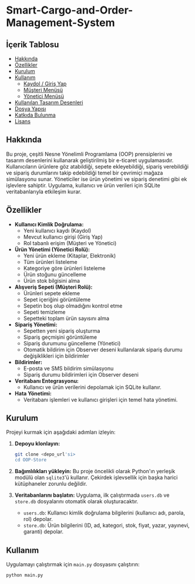 # Smart-Cargo-and-Order-Management-System

## İçerik Tablosu
- [Hakkında](#hakkında)
- [Özellikler](#özellikler)
- [Kurulum](#kurulum)
- [Kullanım](#kullanım)
  - [Kaydol / Giriş Yap](#kaydol--giriş-yap)
  - [Müşteri Menüsü](#müşteri-menüsü)
  - [Yönetici Menüsü](#yönetici-menüsü)
- [Kullanılan Tasarım Desenleri](#kullanılan-tasarım-desenleri)
- [Dosya Yapısı](#dosya-yapısı)
- [Katkıda Bulunma](#katkıda-bulunma)
- [Lisans](#lisans)

## Hakkında
Bu proje, çeşitli Nesne Yönelimli Programlama (OOP) prensiplerini ve tasarım desenlerini kullanarak geliştirilmiş bir e-ticaret uygulamasıdır. Kullanıcıların ürünlere göz atabildiği, sepete ekleyebildiği, sipariş verebildiği ve sipariş durumlarını takip edebildiği temel bir çevrimiçi mağaza simülasyonu sunar. Yöneticiler ise ürün yönetimi ve sipariş denetimi gibi ek işlevlere sahiptir. Uygulama, kullanıcı ve ürün verileri için SQLite veritabanlarıyla etkileşim kurar.

## Özellikler
-   **Kullanıcı Kimlik Doğrulama:**
    -   Yeni kullanıcı kaydı (Kaydol)
    -   Mevcut kullanıcı girişi (Giriş Yap)
    -   Rol tabanlı erişim (Müşteri ve Yönetici)
-   **Ürün Yönetimi (Yönetici Rolü):**
    -   Yeni ürün ekleme (Kitaplar, Elektronik)
    -   Tüm ürünleri listeleme
    -   Kategoriye göre ürünleri listeleme
    -   Ürün stoğunu güncelleme
    -   Ürün stok bilgisini alma
-   **Alışveriş Sepeti (Müşteri Rolü):**
    -   Ürünleri sepete ekleme
    -   Sepet içeriğini görüntüleme
    -   Sepetin boş olup olmadığını kontrol etme
    -   Sepeti temizleme
    -   Sepetteki toplam ürün sayısını alma
-   **Sipariş Yönetimi:**
    -   Sepetten yeni sipariş oluşturma
    -   Sipariş geçmişini görüntüleme
    -   Sipariş durumunu güncelleme (Yönetici)
    -   Otomatik bildirim için Observer deseni kullanılarak sipariş durumu değişiklikleri için bildirimler
-   **Bildirimler:**
    -   E-posta ve SMS bildirim simülasyonu
    -   Sipariş durumu bildirimleri için Observer deseni
-   **Veritabanı Entegrasyonu:**
    -   Kullanıcı ve ürün verilerini depolamak için SQLite kullanır.
-   **Hata Yönetimi:**
    -   Veritabanı işlemleri ve kullanıcı girişleri için temel hata yönetimi.

## Kurulum

Projeyi kurmak için aşağıdaki adımları izleyin:

1.  **Depoyu klonlayın:**
    ```bash
    git clone <depo_url'si>
    cd OOP-Store
    ```


3.  **Bağımlılıkları yükleyin:**
    Bu proje öncelikli olarak Python'ın yerleşik modülü olan `sqlite3`'ü kullanır. Çekirdek işlevsellik için başka harici kütüphaneler zorunlu değildir.

4.  **Veritabanlarını başlatın:**
    Uygulama, ilk çalıştırmada `users.db` ve `store.db` dosyalarını otomatik olarak oluşturacaktır.
    -   `users.db`: Kullanıcı kimlik doğrulama bilgilerini (kullanıcı adı, parola, rol) depolar.
    -   `store.db`: Ürün bilgilerini (ID, ad, kategori, stok, fiyat, yazar, yayınevi, garanti) depolar.

## Kullanım

Uygulamayı çalıştırmak için `main.py` dosyasını çalıştırın:

```bash
python main.py